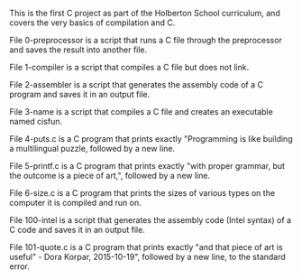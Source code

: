 This is the first C project as part of the Holberton School curriculum, and covers the very basics of compilation and C.

File 0-preprocessor is a script that runs a C file through the preprocessor and saves the result into another file.

File 1-compiler is a script that compiles a C file but does not link.

File 2-assembler is a script that generates the assembly code of a C program and saves it in an output file.

File 3-name is a script that compiles a C file and creates an executable named cisfun.

File 4-puts.c is a C program that prints exactly "Programming is like building a multilingual puzzle, followed by a new line.

File 5-printf.c is a C program that prints exactly "with proper grammar, but the outcome is a piece of art,", followed by a new line.

File 6-size.c is a C program that prints the sizes of various types on the computer it is compiled and run on.

File 100-intel is a script that generates the assembly code (Intel syntax) of a C code and saves it in an output file.

File 101-quote.c is a C program that prints exactly "and that piece of art is useful" - Dora Korpar, 2015-10-19", followed by a new line, to the standard error.
